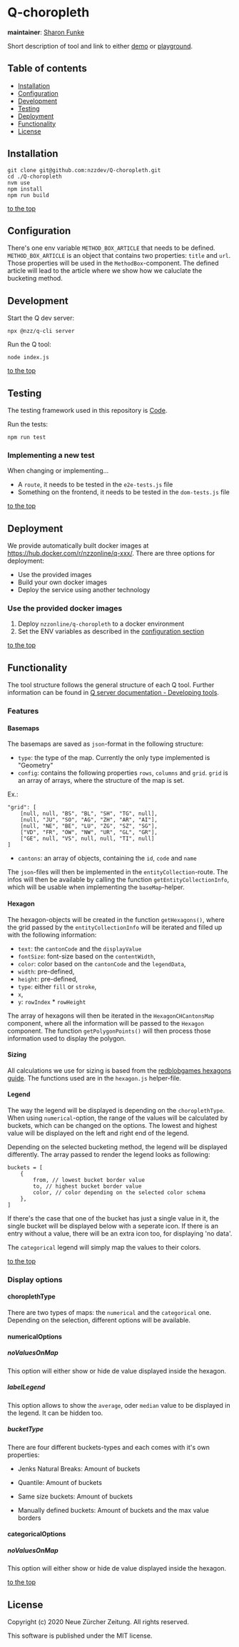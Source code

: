 # Q-choropleth

<!-- <travis-badge> <greenkeeper-badge> -->
<!-- TODO: complete this -->

**maintainer**: [Sharon Funke](https://github.com/fuenkchen)

Short description of tool and link to either [demo](https://editor.q.tools/) or [playground](https://q-playground.st.nzz.ch).

## Table of contents

- [Installation](#installation)
- [Configuration](#configuration)
- [Development](#development)
- [Testing](#testing)
- [Deployment](#deployment)
- [Functionality](#functionality)
- [License](#license)

## Installation

```
git clone git@github.com:nzzdev/Q-choropleth.git
cd ./Q-choropleth
nvm use
npm install
npm run build
```

[to the top](#table-of-contents)

## Configuration

There's one env variable `METHOD_BOX_ARTICLE` that needs to be defined. `METHOD_BOX_ARTICLE` is an object that contains two properties: `title` and `url`.
Those properties will be used in the `MethodBox`-component. The defined article will lead to the article where we show how we caluclate the bucketing method.

## Development

Start the Q dev server:

```
npx @nzz/q-cli server
```

Run the Q tool:

```
node index.js
```

[to the top](#table-of-contents)

## Testing

The testing framework used in this repository is [Code](https://github.com/hapijs/code).

Run the tests:

```
npm run test
```

### Implementing a new test

When changing or implementing...

- A `route`, it needs to be tested in the `e2e-tests.js` file
- Something on the frontend, it needs to be tested in the `dom-tests.js` file

[to the top](#table-of-contents)

## Deployment

We provide automatically built docker images at https://hub.docker.com/r/nzzonline/q-xxx/.
There are three options for deployment:

- Use the provided images
- Build your own docker images
- Deploy the service using another technology

### Use the provided docker images

1. Deploy `nzzonline/q-choropleth` to a docker environment
2. Set the ENV variables as described in the [configuration section](#configuration)

[to the top](#table-of-contents)

## Functionality

The tool structure follows the general structure of each Q tool. Further information can be found in [Q server documentation - Developing tools](https://nzzdev.github.io/Q-server/developing-tools.html).

### Features

#### Basemaps

The basemaps are saved as `json`-format in the following structure:

- `type`: the type of the map. Currently the only type implemented is "Geometry"
- `config`: contains the following properties `rows`, `columns` and `grid`. `grid` is an array of arrays, where the structure of the map is set.

Ex.:

```
"grid": [
    [null, null, "BS", "BL", "SH", "TG", null],
    [null, "JU", "SO", "AG", "ZH", "AR", "AI"],
    [null, "NE", "BE", "LU", "ZG", "SZ", "SG"],
    ["VD", "FR", "OW", "NW", "UR", "GL", "GR"],
    ["GE", null, "VS", null, null, "TI", null]
]
```

- `cantons`: an array of objects, containing the `id`, `code` and `name`

The `json`-files will then be implemented in the `entityCollection`-route. The infos will then be available by calling the function `getEntityCollectionInfo`, which will be usable when implementing the `baseMap`-helper.

#### Hexagon

The hexagon-objects will be created in the function `getHexagons()`, where the grid passed by the `entityCollectionInfo` will be iterated and filled up with the following information:

- `text`: the `cantonCode` and the `displayValue`
- `fontSize`: font-size based on the `contentWidth`,
- `color`: color based on the `cantonCode` and the `legendData`,
- `width`: pre-defined,
- `height`: pre-defined,
- `type`: either `fill` or `stroke`,
- `x`,
- `y`: `rowIndex` \* `rowHeight`

The array of hexagons will then be iterated in the `HexagonCHCantonsMap` component, where all the information will be passed to the `Hexagon` component.
The function `getPolygonPoints()` will then process those information used to display the polygon.

#### Sizing

All calculations we use for sizing is based from the [redblobgames hexagons guide](https://www.redblobgames.com/grids/hexagons/). The functions used are in the `hexagon.js` helper-file.

#### Legend

The way the legend will be displayed is depending on the `choroplethType`. When using `numerical`-option, the range of the values will be calculated by buckets, which can be changed on the options. The lowest and highest value will be displayed on the left and right end of the legend.

Depending on the selected bucketing method, the legend will be displayed differently. The array passed to render the legend looks as following:

```
buckets = [
    {
        from, // lowest bucket border value
        to, // highest bucket border value
        color, // color depending on the selected color schema
    },
]
```

If there's the case that one of the bucket has just a single value in it, the single bucket will be displayed below with a seperate icon.
If there is an entry without a value, there will be an extra icon too, for displaying 'no data'.

The `categorical` legend will simply map the values to their colors.

[to the top](#table-of-contents)

### Display options

#### choroplethType

There are two types of maps: the `numerical` and the `categorical` one. Depending on the selection, different options will be available.

#### numericalOptions

##### noValuesOnMap

This option will either show or hide de value displayed inside the hexagon.

##### labelLegend

This option allows to show the `average`, oder `median` value to be displayed in the legend. It can be hidden too.

##### bucketType

There are four different buckets-types and each comes with it's own properties:

- Jenks Natural Breaks: Amount of buckets

- Quantile: Amount of buckets

- Same size buckets: Amount of buckets

- Manually defined buckets: Amount of buckets and the max value borders

#### categoricalOptions

##### noValuesOnMap

This option will either show or hide de value displayed inside the hexagon.

[to the top](#table-of-contents)

## License

Copyright (c) 2020 Neue Zürcher Zeitung. All rights reserved.

This software is published under the MIT license.
